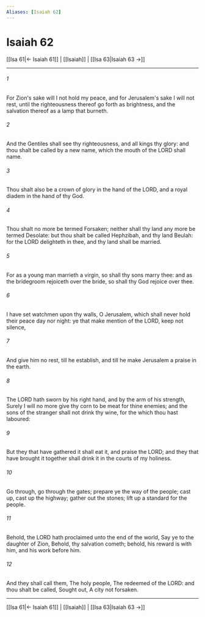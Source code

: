 ```yaml
---
Aliases: [Isaiah 62]
---
```

# Isaiah 62

[[Isa 61|← Isaiah 61]] | [[Isaiah]] | [[Isa 63|Isaiah 63 →]]
***



###### 1 
For Zion's sake will I not hold my peace, and for Jerusalem's sake I will not rest, until the righteousness thereof go forth as brightness, and the salvation thereof as a lamp that burneth. 

###### 2 
And the Gentiles shall see thy righteousness, and all kings thy glory: and thou shalt be called by a new name, which the mouth of the LORD shall name. 

###### 3 
Thou shalt also be a crown of glory in the hand of the LORD, and a royal diadem in the hand of thy God. 

###### 4 
Thou shalt no more be termed Forsaken; neither shall thy land any more be termed Desolate: but thou shalt be called Hephzibah, and thy land Beulah: for the LORD delighteth in thee, and thy land shall be married. 

###### 5 
For as a young man marrieth a virgin, so shall thy sons marry thee: and as the bridegroom rejoiceth over the bride, so shall thy God rejoice over thee. 

###### 6 
I have set watchmen upon thy walls, O Jerusalem, which shall never hold their peace day nor night: ye that make mention of the LORD, keep not silence, 

###### 7 
And give him no rest, till he establish, and till he make Jerusalem a praise in the earth. 

###### 8 
The LORD hath sworn by his right hand, and by the arm of his strength, Surely I will no more give thy corn to be meat for thine enemies; and the sons of the stranger shall not drink thy wine, for the which thou hast laboured: 

###### 9 
But they that have gathered it shall eat it, and praise the LORD; and they that have brought it together shall drink it in the courts of my holiness. 

###### 10 
Go through, go through the gates; prepare ye the way of the people; cast up, cast up the highway; gather out the stones; lift up a standard for the people. 

###### 11 
Behold, the LORD hath proclaimed unto the end of the world, Say ye to the daughter of Zion, Behold, thy salvation cometh; behold, his reward is with him, and his work before him. 

###### 12 
And they shall call them, The holy people, The redeemed of the LORD: and thou shalt be called, Sought out, A city not forsaken.

***
[[Isa 61|← Isaiah 61]] | [[Isaiah]] | [[Isa 63|Isaiah 63 →]]
